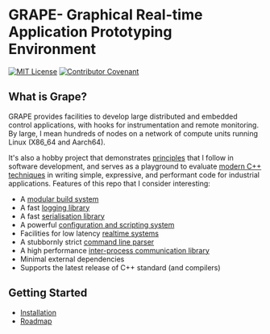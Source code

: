 # GRAPE- Graphical Real-time Application Prototyping Environment

[![MIT License](https://img.shields.io/badge/License-MIT-yellow.svg)](LICENSE)
[![Contributor Covenant](https://img.shields.io/badge/Contributor%20Covenant-2.1-4baaaa.svg)](CODE_OF_CONDUCT.md)

## What is Grape?

GRAPE provides facilities to develop large distributed and embedded control applications, with hooks for instrumentation and remote monitoring. By large, I mean hundreds of nodes on a network of compute units running Linux (X86_64 and Aarch64).

It's also a hobby project that demonstrates [principles](https://github.com/cvilas/guidance) that I follow in software development, and serves as a playground to evaluate [modern C++ techniques](./docs/03_modern_cpp.md) in writing simple, expressive, and performant code for industrial applications. Features of this repo that I consider interesting:

- A [modular build system](./gbs/README.md)
- A fast [logging library](./modules/common/log/README.md)
- A fast [serialisation library](./modules/common/serdes/README.md)
- A powerful [configuration and scripting system](./modules/common/script/README.md)
- Facilities for low latency [realtime systems](./modules/common/realtime/README.md)
- A stubbornly strict [command line parser](./modules/common/conio/include/grape/conio/program_options.h)
- A high performance [inter-process communication library](./modules/common/ipc/README.md)
- Minimal external dependencies
- Supports the latest release of C++ standard (and compilers)

## Getting Started

- [Installation](docs/01_install.md)
- [Roadmap](docs/02_roadmap.md)
